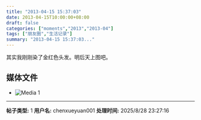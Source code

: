 ```yaml
---
title: "2013-04-15 15:37:03"
date: 2013-04-15T10:00:00+08:00
draft: false
categories: ["moments","2013","2013-04"]
tags: ["朋友圈","生活记录"]
summary: "2013-04-15 15:37:03..."
---
```


其实我刚刚染了金红色头发。明后天上图吧。

## 媒体文件

- ![Media 1](/Moments/photos/2013-04-15/201304151537030.jpg)

---

**帖子类型:** 1
**用户名:** chenxueyuan001
**处理时间:** 2025/8/28 23:27:16